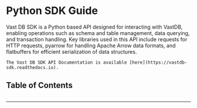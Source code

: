 # Python SDK Guide

Vast DB SDK is a Python based API designed for interacting with VastDB, enabling operations such as schema and table management, data querying, and transaction handling.
Key libraries used in this API include requests for HTTP requests, pyarrow for handling Apache Arrow data formats, and flatbuffers for efficient serialization of data structures.

```{seealso}
The Vast DB SDK API Documentation is available [here](https://vastdb-sdk.readthedocs.io).
```

## Table of Contents

```{tableofcontents}
```

<hr/>